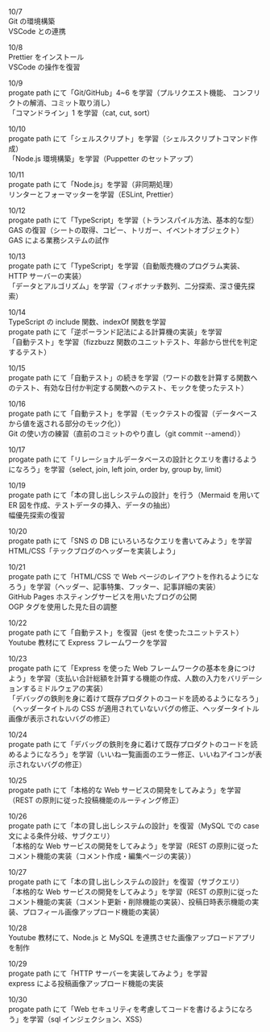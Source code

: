 10/7<br>
Git の環境構築<br>
VSCode との連携<br>

10/8<br>
Prettier をインストール<br>
VSCode の操作を復習<br>

10/9<br>
progate path にて「Git/GitHub」4~6 を学習（プルリクエスト機能、 コンフリクトの解消、コミット取り消し）<br>
「コマンドライン」1 を学習（cat, cut, sort）<br>

10/10<br>
progate path にて「シェルスクリプト」を学習（シェルスクリプトコマンド作成）<br>
「Node.js 環境構築」を学習（Puppetter のセットアップ）<br>

10/11<br>
progate path にて「Node.js」を学習（非同期処理）<br>
リンターとフォーマッターを学習（ESLint, Prettier）<br>

10/12<br>
progate path にて「TypeScript」を学習（トランスパイル方法、基本的な型）<br>
GAS の復習（シートの取得、コピー、トリガー、イベントオブジェクト）<br>
GAS による業務システムの試作<br>

10/13<br>
progate path にて「TypeScript」を学習（自動販売機のプログラム実装、HTTP サーバーの実装）<br>
「データとアルゴリズム」を学習（フィボナッチ数列、二分探索、深さ優先探索）<br>

10/14<br>
TypeScript の include 関数、indexOf 関数を学習<br>
progate path にて「逆ポーランド記法による計算機の実装」を学習<br>
「自動テスト」を学習（fizzbuzz 関数のユニットテスト、年齢から世代を判定するテスト）<br>

10/15<br>
progate path にて「自動テスト」の続きを学習（ワードの数を計算する関数へのテスト、有効な日付か判定する関数へのテスト、モックを使ったテスト）<br>

10/16<br>
progate path にて「自動テスト」を学習（モックテストの復習（データベースから値を返される部分のモック化））<br>
Git の使い方の練習（直前のコミットのやり直し（git commit --amend））<br>

10/17<br>
progate path にて「リレーショナルデータベースの設計とクエリを書けるようになろう」を学習（select, join, left join, order by, group by, limit）<br>

10/19<br>
progate path にて「本の貸し出しシステムの設計」を行う（Mermaid を用いて ER 図を作成、テストデータの挿入、データの抽出）<br>
幅優先探索の復習<br>

10/20<br>
progate path にて「SNS の DB にいろいろなクエリを書いてみよう」を学習<br>
HTML/CSS「テックブログのヘッダーを実装しよう」<br>

10/21<br>
progate path にて「HTML/CSS で Web ページのレイアウトを作れるようになろう」を学習（ヘッダー、記事特集、フッター、記事詳細の実装）<br>
GitHub Pages ホスティングサービスを用いたブログの公開<br>
OGP タグを使用した見た目の調整<br>

10/22<br>
progate path にて「自動テスト」を復習（jest を使ったユニットテスト）<br>
Youtube 教材にて Express フレームワークを学習<br>

10/23<br>
progate path にて「Express を使った Web フレームワークの基本を身につけよう」を学習（支払い合計総額を計算する機能の作成、人数の入力をバリデーションするミドルウェアの実装）<br>
「デバッグの鉄則を身に着けて既存プロダクトのコードを読めるようになろう」（ヘッダータイトルの CSS が適用されていないバグの修正、ヘッダータイトル画像が表示されないバグの修正）<br>

10/24<br>
progate path にて「デバッグの鉄則を身に着けて既存プロダクトのコードを読めるようになろう」を学習（いいね一覧画面のエラー修正、いいねアイコンが表示されないバグの修正）<br>

10/25<br>
progate path にて「本格的な Web サービスの開発をしてみよう」を学習（REST の原則に従った投稿機能のルーティング修正）<br>

10/26<br>
progate path にて「本の貸し出しシステムの設計」を復習（MySQL での case 文による条件分岐、サブクエリ）<br>
「本格的な Web サービスの開発をしてみよう」を学習（REST の原則に従ったコメント機能の実装（コメント作成・編集ページの実装））<br>

10/27<br>
progate path にて「本の貸し出しシステムの設計」を復習（サブクエリ）<br>
「本格的な Web サービスの開発をしてみよう」を学習（REST の原則に従ったコメント機能の実装（コメント更新・削除機能の実装）、投稿日時表示機能の実装、プロフィール画像アップロード機能の実装）<br>

10/28<br>
Youtube 教材にて、Node.js と MySQL を連携させた画像アップロードアプリを制作<br>

10/29<br>
progate path にて「HTTP サーバーを実装してみよう」を学習<br>
express による投稿画像アップロード機能の実装<br>

10/30<br>
progate path にて「Web セキュリティを考慮してコードを書けるようになろう」を学習（sql インジェクション、XSS）<br>
